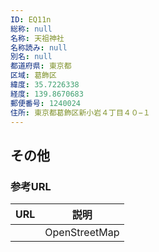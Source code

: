 ```yaml
---
ID: EQ11n
総称: null
名称: 天祖神社
名称読み: null
別名: null
都道府県: 東京都
区域: 葛飾区
緯度: 35.7226338
経度: 139.8670683
郵便番号: 1240024
住所: 東京都葛飾区新小岩４丁目４０−１
---
```


## その他

### 参考URL

| URL | 説明          |
| --- | ------------- |
|     | OpenStreetMap |
